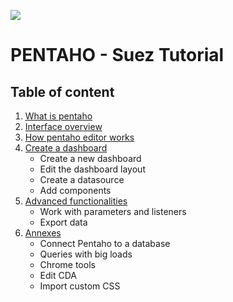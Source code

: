 ﻿![](https://i.imgur.com/bT9yIdL.png)

# PENTAHO - Suez Tutorial

## Table of content

1. [What is pentaho](What%20is%20pentaho.md)
2. [Interface overview](Interface%20overview.md)
3. [How pentaho editor  works](How%20pentaho%20editor%20works.md)
4. [Create a dashboard](Create%20a%20dashboard.md)
    * Create a new dashboard
    * Edit the dashboard layout
    * Create a datasource
    * Add components
5. [Advanced functionalities](Advanced%20functionalities.md)
   * Work with parameters and listeners
   * Export data
6. [Annexes](Annexes.md)
    * Connect Pentaho to a database
    * Queries with big loads
    * Chrome tools
    * Edit CDA
    * Import custom CSS
